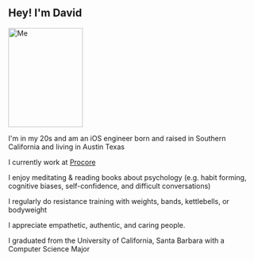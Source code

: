 ## Hey! I'm David

<img src="https://user-images.githubusercontent.com/2476329/67257573-843aac00-f441-11e9-86d0-269ab740bc99.jpeg" alt="Me" width="150" height="200">

I'm in my 20s and am an iOS engineer born and raised in Southern California and living in Austin Texas

I currently work at [Procore](https://www.glassdoor.com/Reviews/Procore-Technologies-Reviews-E691343.htm)

I enjoy meditating & reading books about psychology (e.g. habit forming, cognitive biases, self-confidence, and difficult conversations)

I regularly do resistance training with weights, bands, kettlebells, or bodyweight

I appreciate empathetic, authentic, and caring people.

I graduated from the University of California, Santa Barbara with a Computer Science Major
